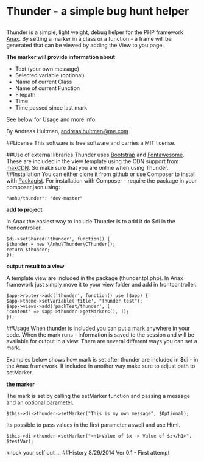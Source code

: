 # Thunder - a simple bug hunt helper
##
Thunder is a simple, light weight, debug helper for the PHP framework [Anax](https://github.com/mosbth/Anax-MVC).
By setting a marker in a class or a function - a frame will be generated that can be viewed by adding the View to you page. 

**The marker will provide information about**

- Text (your own message)  
- Selected variable (optional)
- Name of current Class
- Name of current Function
- Filepath 
- Time
- Time passed since last mark
 
See below for Usage and more info. 

By Andreas Hultman, [andreas.hultman@me.com](mailto:andreas.hultman@me.com)

##License
This software is free software and carries a MIT license.

##Use of external libraries
Thunder uses [Bootstrap](http://getbootstrap.com "Bootstrap") and [Fontawesome](http://fortawesome.github.io/Font-Awesome/ "Fontawesome"). These are included in the view template using the CDN support from [maxCDN](www.maxcdn.com).
So make sure that you are online when using Thunder.  
##Installation
You can either clone it from github or use Composer to install with [Packagist](https://packagist.org/packages/anhu/thunder "Thunder @ Packagist"). 
For installation with Composer - require the package in your composer.json using: 

    "anhu/thunder": "dev-master"

**add to project**

In Anax the easiest way to include Thunder is to add it do $di in the froncontroller. 

    $di->setShared('thunder', function() {
    $thunder = new \Anhu\Thunder\CThunder();
    return $thunder;  
    });

**output result to a view**

A template view are included in the package (thunder.tpl.php). In Anax framework just simply move it to your view folder and add in frontcontroller. 


    $app->router->add('thunder', function() use ($app) {   
    $app->theme->setVariable('title', "Thunder test");
    $app->views->add('packTest/thunder', [ 
    'content' => $app->thunder->getMarkers(), ]);
    });


##Usage
When thunder is included you can put a mark anywhere in your code. When the mark runs - information is saved to the session and will be available  for output in a view. 
There are several different ways you can set a mark. 

Examples below shows how mark is set after thunder are included in $di - in the Anax framework. If included in another way make sure to adjust path to setMarker. 


**the marker**

The mark is set by calling the setMarker function and passing a message and an optional parameter.  

`$this->di->thunder->setMarker("This is my own message", $Optional);` 

Its possible to pass values in the first parameter aswell and use Html. 

`$this->di->thunder->setMarker("<h1>Value of $x -> Value of $z</h1>", $testVar);` 

knock your self out ...
##History
8/29/2014 Ver 0.1 - First attempt 

